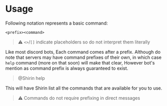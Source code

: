 # Usage

Following notation represents a basic command:

`<prefix><command>`
> ⚠️ `<>`/`[]` indicate placeholders so do not interpret them literally

Like most discord bots, Each command comes after a prefix. Although do note that servers may have command prefixes of their own, in which case `help` command (more on that soon) will make that clear, However bot's mention as command prefix is always guaranteed to exist.
> @Shirin help

This will have Shirin list all the commands that are available for you to use.
> ⚠️ Commands do not require prefixing in direct messages